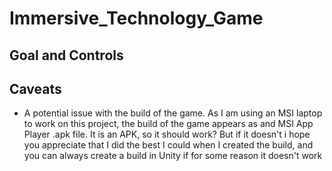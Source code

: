# Immersive_Technology_Game
## Goal and Controls
## Caveats
- A potential issue with the build of the game. As I am using an MSI laptop to work on this project, the build of the game appears as and MSI App Player .apk file. It is an APK, so it should work? But if it doesn't i hope you appreciate that I did the best I could when I created the build, and you can always create a build in Unity if for some reason it doesn't work

